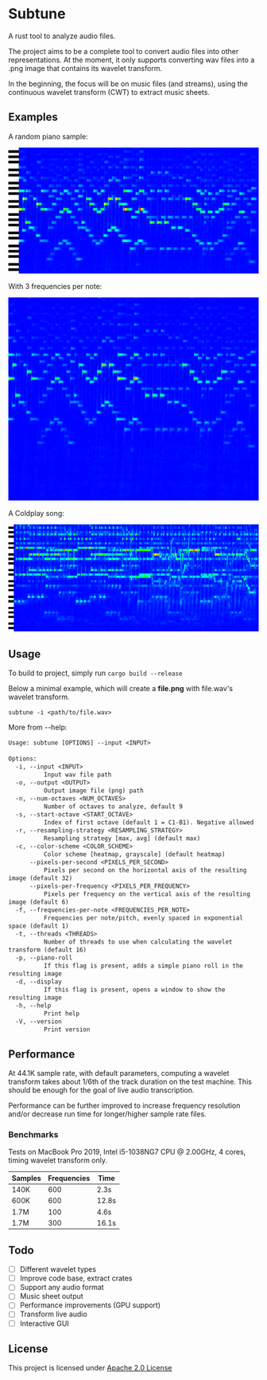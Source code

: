 # Subtune

A rust tool to analyze audio files.

The project aims to be a complete tool to convert audio files into other representations. At the moment, it only
supports converting wav files into a .png image that contains its wavelet transform.

In the beginning, the focus will be on music files (and streams), using the continuous wavelet transform (CWT) to
extract music sheets.

## Examples

A random piano sample:

![piano](outputs/piano.png)

With 3 frequencies per note:

![piano-3freq](outputs/piano-transform.png)

A Coldplay song:

![coldplay](outputs/coldplay.png)

## Usage

To build to project, simply run
```cargo build --release```

Below a minimal example, which will create a **file.png** with file.wav's wavelet transform.

```
subtune -i <path/to/file.wav> 
```

More from --help:

```
Usage: subtune [OPTIONS] --input <INPUT>

Options:
  -i, --input <INPUT>
          Input wav file path
  -o, --output <OUTPUT>
          Output image file (png) path
  -n, --num-octaves <NUM_OCTAVES>
          Number of octaves to analyze, default 9
  -s, --start-octave <START_OCTAVE>
          Index of first octave (default 1 = C1-B1). Negative allowed
  -r, --resampling-strategy <RESAMPLING_STRATEGY>
          Resampling strategy [max, avg] (default max)
  -c, --color-scheme <COLOR_SCHEME>
          Color scheme [heatmap, grayscale] (default heatmap)
      --pixels-per-second <PIXELS_PER_SECOND>
          Pixels per second on the horizontal axis of the resulting image (default 32)
      --pixels-per-frequency <PIXELS_PER_FREQUENCY>
          Pixels per frequency on the vertical axis of the resulting image (default 6)
  -f, --frequencies-per-note <FREQUENCIES_PER_NOTE>
          Frequencies per note/pitch, evenly spaced in exponential space (default 1)
  -t, --threads <THREADS>
          Number of threads to use when calculating the wavelet transform (default 16)
  -p, --piano-roll
          If this flag is present, adds a simple piano roll in the resulting image
  -d, --display
          If this flag is present, opens a window to show the resulting image
  -h, --help
          Print help
  -V, --version
          Print version
```

## Performance

At 44.1K sample rate, with default parameters, computing a wavelet transform takes about 1/6th of the track duration on
the test machine. This should be enough for the goal of live audio transcription.

Performance can be further improved to increase frequency resolution and/or decrease run time for
longer/higher sample rate files.

### Benchmarks

Tests on MacBook Pro 2019, Intel i5-1038NG7 CPU @ 2.00GHz, 4 cores, timing wavelet transform only.

| Samples | Frequencies | Time  |
|---------|-------------|-------|
| 140K    | 600         | 2.3s  |
| 600K    | 600         | 12.8s |
| 1.7M    | 100         | 4.6s  |
| 1.7M    | 300         | 16.1s |

## Todo

- [ ] Different wavelet types
- [ ] Improve code base, extract crates
- [ ] Support any audio format
- [ ] Music sheet output
- [ ] Performance improvements (GPU support)
- [ ] Transform live audio
- [ ] Interactive GUI

## License

This project is licensed under [Apache 2.0 License](LICENSE)


